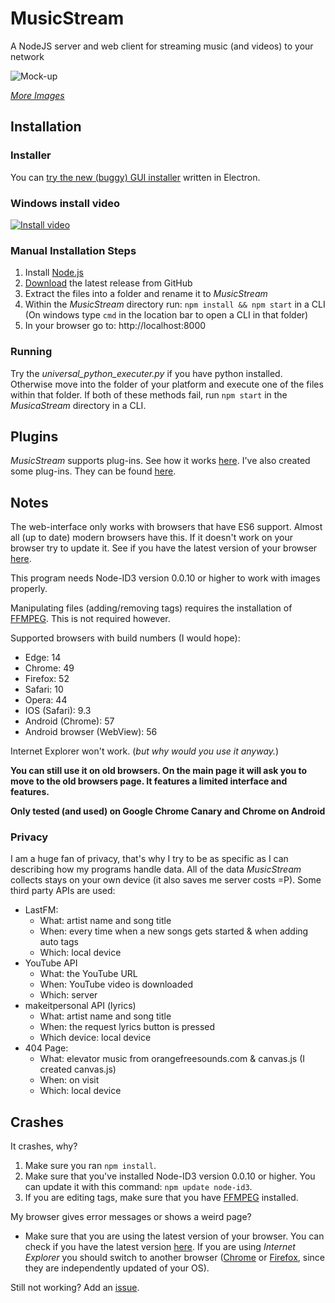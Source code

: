 # MusicStream
A NodeJS server and web client for streaming music (and videos) to your network

![Mock-up](https://jantje19.stackstorage.com/public-share/Q4d53PXfJPRlw2s/preview?path=/&mode=thumbnail&size=large)

[*More Images*](http://testsite-vic.ml/Gallery/)

## Installation
### Installer

You can [try the new (buggy) GUI installer](https://github.com/jantje19/MusicStream-Installer/) written in Electron.

### Windows install video

[![Install video](https://i.ytimg.com/vi/Laqh05oIK4g/maxresdefault.jpg)](http://www.youtube.com/watch?v=UOG_lOcmQlo)

### Manual Installation Steps
1. Install [Node.js](https://nodejs.org/en/download/package-manager/)
2. [Download](https://github.com/jantje19/MusicStream/releases/latest/) the latest release from GitHub
3. Extract the files into a folder and rename it to *MusicStream*
4. Within the *MusicStream* directory run: `npm install && npm start` in a CLI (On windows type `cmd` in the location bar to open a CLI in that folder)
5. In your browser go to: http://localhost:8000

### Running
Try the *universal_python_executer.py* if you have python installed.
Otherwise move into the folder of your platform and execute one of the files within that folder.
If both of these methods fail, run `npm start` in the *MusicaStream* directory in a CLI.

## Plugins
*MusicStream* supports plug-ins. See how it works [here](https://github.com/jantje19/MusicStream-Plugins/).
I've also created some plug-ins. They can be found [here](https://github.com/Jantje19/MusicStream-Plugins/tree/master/MyPlugins).

## Notes
The web-interface only works with browsers that have ES6 support. Almost all (up to date) modern browsers have this. If it doesn't work on your browser try to update it. See if you have the latest version of your browser [here](https://updatemybrowser.org/).

This program needs Node-ID3 version 0.0.10 or higher to work with images properly.

Manipulating files (adding/removing tags) requires the installation of [FFMPEG](https://www.ffmpeg.org/download.html). This is not required however.

Supported browsers with build numbers (I would hope):
- Edge: 14
- Chrome: 49
- Firefox: 52
- Safari: 10
- Opera: 44
- IOS (Safari): 9.3
- Android (Chrome): 57
- Android browser (WebView): 56

Internet Explorer won't work. (*but why would you use it anyway.*)

**You can still use it on old browsers. On the main page it will ask you to move to the old browsers page. It features a limited interface and features.**

**Only tested (and used) on Google Chrome Canary and Chrome on Android**

### Privacy
I am a huge fan of privacy, that's why I try to be as specific as I can describing how my programs handle data. All of the data *MusicStream* collects stays on your own device (it also saves me server costs =P).
Some third party APIs are used:
- LastFM:
	- What: artist name and song title
	- When: every time when a new songs gets started & when adding auto tags
	- Which: local device
- YouTube API
	- What: the YouTube URL
	- When: YouTube video is downloaded
	- Which: server
- makeitpersonal API (lyrics)
	- What: artist name and song title
	- When: the request lyrics button is pressed
	- Which device: local device
- 404 Page:
	- What: elevator music from orangefreesounds.com & canvas.js (I created canvas.js)
	- When: on visit
	- Which: local device

## Crashes

It crashes, why?

1. Make sure you ran `npm install`.
2. Make sure that you've installed Node-ID3 version 0.0.10 or higher. You can update it with this command: `npm update node-id3`.
3. If you are editing tags, make sure that you have [FFMPEG](https://www.ffmpeg.org/download.html) installed.

My browser gives error messages or shows a weird page?

- Make sure that you are using the latest version of your browser. You can check if you have the latest version [here](https://updatemybrowser.org/). If you are using *Internet Explorer* you should switch to another browser ([Chrome](https://www.google.com/chrome/browser) or [Firefox](https://www.mozilla.org/firefox/), since they are independently updated of your OS).

Still not working? Add an [issue](https://github.com/Jantje19/MusicStream/issues).